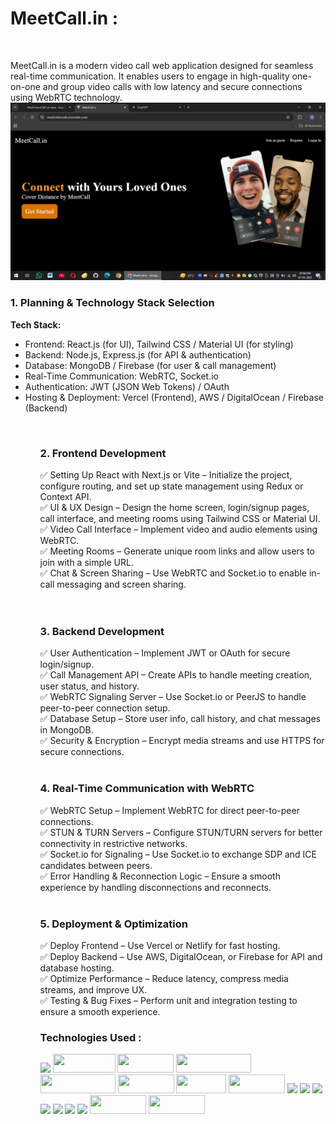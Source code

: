 <h1><b>MeetCall.in : </b></h1>
<br>

MeetCall.in is a modern video call web application designed for seamless real-time communication. It enables users to engage in high-quality one-on-one and group video calls with low latency and secure connections using WebRTC technology.
<br>
<img src="frontend/public/main.png"  alt="mainPage" >

<h3>1. Planning & Technology Stack Selection </h3>
<b>Tech Stack:</b><br>
<ul>
  <li>Frontend: React.js (for UI), Tailwind CSS / Material UI (for styling)</li>
  <li>Backend: Node.js, Express.js (for API & authentication)</li>
  <li>Database: MongoDB / Firebase (for user & call management)</li>
  <li>Real-Time Communication: WebRTC, Socket.io</li>
  <li>Authentication: JWT (JSON Web Tokens) / OAuth</li>
  <li>Hosting & Deployment: Vercel (Frontend), AWS / DigitalOcean / Firebase (Backend)</li>
<ul>

<br>
<h3>2. Frontend Development</h3> 
✅ Setting Up React with Next.js or Vite – Initialize the project, configure routing, and set up state management using Redux or Context API.<br>
✅ UI & UX Design – Design the home screen, login/signup pages, call interface, and meeting rooms using Tailwind CSS or Material UI.<br>
✅ Video Call Interface – Implement video and audio elements using WebRTC.<br>
✅ Meeting Rooms – Generate unique room links and allow users to join with a simple URL.<br>
✅ Chat & Screen Sharing – Use WebRTC and Socket.io to enable in-call messaging and screen sharing.<br>

<br>
<br>
<h3>3. Backend Development</h3> 
✅ User Authentication – Implement JWT or OAuth for secure login/signup.<br>
✅ Call Management API – Create APIs to handle meeting creation, user status, and history.<br>
✅ WebRTC Signaling Server – Use Socket.io or PeerJS to handle peer-to-peer connection setup.<br>
✅ Database Setup – Store user info, call history, and chat messages in MongoDB.<br>
✅ Security & Encryption – Encrypt media streams and use HTTPS for secure connections.<br>
<br>
<h3>4. Real-Time Communication with WebRTC </h3>
✅ WebRTC Setup – Implement WebRTC for direct peer-to-peer connections.<br>
✅ STUN & TURN Servers – Configure STUN/TURN servers for better connectivity in restrictive networks.<br>
✅ Socket.io for Signaling – Use Socket.io to exchange SDP and ICE candidates between peers.<br>
✅ Error Handling & Reconnection Logic – Ensure a smooth experience by handling disconnections and reconnects.<br>
<br>
<h3>5. Deployment & Optimization</h3>
✅ Deploy Frontend – Use Vercel or Netlify for fast hosting.<br>
✅ Deploy Backend – Use AWS, DigitalOcean, or Firebase for API and database hosting.<br>
✅ Optimize Performance – Reduce latency, compress media streams, and improve UX.<br>
✅ Testing & Bug Fixes – Perform unit and integration testing to ensure a smooth experience.<br>

<h3>Technologies Used : </h3>
<span> <img src="https://camo.githubusercontent.com/e3aef779877ecfad97fc1e213d3c449a685e6766c0c7fdca210802d4a1f59302/68747470733a2f2f696d672e736869656c64732e696f2f62616467652f536f636b65742e696f2d626c61636b3f7374796c653d666f722d7468652d6261646765266c6f676f3d736f636b65742e696f266261646765436f6c6f723d303130313031"></span>
<span><img src="https://img.shields.io/badge/-HTML5-E34F26?style=flat-square&logo=html5&logoColor=white" height="30px" width="100px"></span>
<span><img src="https://img.shields.io/badge/-CSS3-1572B6?style=flat-square&logo=css3" height="30px" width="90px" ></span>
<span><img src="https://img.shields.io/badge/Tailwind_CSS-e164e3?style=flat-square&logo=tailwindcss&logoColor=white" height="30px" width="120px" ></span>
<span><img src="https://img.shields.io/badge/RESTFULL_API--eeff6e?style=flat-square"
" height="30px" width="120px" ></span>
<span><img src="https://img.shields.io/badge/-MATERIAL_UI-ff6e6e?style=flat-square" height="30px" width="90px" ></span>
<span><img src="https://img.shields.io/badge/-RENDER-f23400?style=flat-square" height="30px" width="80px" ></span>
<span><img src="https://img.shields.io/badge/-JavaScript-black?style=flat-square&logo=javascript" height="30px" width="90px"></span>
<span><img src="https://camo.githubusercontent.com/84e0999fa027dedfb31a169d54da33fd98f9691c0b3aba4687a0e0a64cede44d/68747470733a2f2f696d672e736869656c64732e696f2f62616467652f6d7973716c2d2532333030662e7376673f7374796c653d666f722d7468652d6261646765266c6f676f3d6d7973716c266c6f676f436f6c6f723d7768697465"></span>
<span><img src="https://camo.githubusercontent.com/ec9b2bbaccf6915a29050ce24c10cd9b481b0c41b0bf5194add3e69f49a9be3c/68747470733a2f2f696d672e736869656c64732e696f2f62616467652f4d6f6e676f44422d2532333465613934622e7376673f7374796c653d666f722d7468652d6261646765266c6f676f3d6d6f6e676f6462266c6f676f436f6c6f723d7768697465"></span>
<span><img src="https://camo.githubusercontent.com/e01b1cfdcc52e26519db194c2a7b4b93eafe7a614a0dab69cfe967864a8f1119/68747470733a2f2f696d672e736869656c64732e696f2f62616467652f657870726573732e6a732d2532333430346435392e7376673f7374796c653d666f722d7468652d6261646765266c6f676f3d65787072657373266c6f676f436f6c6f723d253233363144414642"></span>
<span><img src="https://camo.githubusercontent.com/0d7ef95b10e93801a3bd8637bec636064d518a4c73366504ed50b04cf32a5727/68747470733a2f2f696d672e736869656c64732e696f2f62616467652f626f6f7473747261702d2532333536334437432e7376673f7374796c653d666f722d7468652d6261646765266c6f676f3d626f6f747374726170266c6f676f436f6c6f723d7768697465"></span>
<span><img src="https://camo.githubusercontent.com/8477a50d7210f0f3bf15fbe5b44809296b75f2101a2927818599d72c8ea72cef/68747470733a2f2f696d672e736869656c64732e696f2f62616467652f6e6f64652e6a732d3644413535463f7374796c653d666f722d7468652d6261646765266c6f676f3d6e6f64652e6a73266c6f676f436f6c6f723d7768697465"></span>
<span>
<span><img src="https://camo.githubusercontent.com/f93e05694a6f01f2f6a37713a454a942442a5ff2b33083891096a6f7e57842f8/68747470733a2f2f696d672e736869656c64732e696f2f62616467652f72656163742d2532333230323332612e7376673f7374796c653d666f722d7468652d6261646765266c6f676f3d7265616374266c6f676f436f6c6f723d253233363144414642"></span>
<span><img src="https://camo.githubusercontent.com/fd00f5fb76a02f6093a50142c52193fa6353f4a1b5199827c57cbe99d611b532/68747470733a2f2f696d672e736869656c64732e696f2f62616467652f4e504d2d2532334342333833372e7376673f7374796c653d666f722d7468652d6261646765266c6f676f3d6e706d266c6f676f436f6c6f723d7768697465"></span>
<span><img src="https://img.shields.io/badge/-WebRTC-fc5a03?style=flat-square" height="30px" width="90px" ></span>
<span><img src="https://img.shields.io/badge/-Socket.io_client-3ef044?style=flat-square" height="30px" width="90px" ></span>




